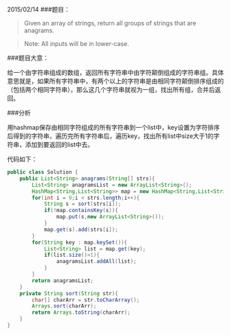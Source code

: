 2015/02/14
###题目：

> Given an array of strings, return all groups of strings that 
> are anagrams.

> Note: All inputs will be in lower-case.

###题目大意：

给一个由字符串组成的数组，返回所有字符串中由字符颠倒组成的字符串组。具体意思就是，如果所有字符串中，有两个以上的字符串是由相同字符颠倒排序组成的（包括两个相同字符串），那么这几个字符串就视为一组，找出所有组，合并后返回。

###分析

用hashmap保存由相同字符组成的所有字符串到一个list中，key设置为字符排序后得到的字符串，遍历完所有字符串后，遍历key，找出所有list中size大于1的字符串，添加到要返回的list中去。

代码如下：
```java
public class Solution {
	public List<String> anagrams(String[] strs){
		List<String> anagramsList = new ArrayList<String>();
		HashMap<String,List<String>> map = new HashMap<String,List<String>>(); 
		for(int i = 0;i < strs.length;i++){
			String s = sort(strs[i]);
			if(!map.containsKey(s)){
				map.put(s,new ArrayList<String>());
			}	
			map.get(s).add(strs[i]);
		}
		for(String key : map.keySet()){
			List<String> list = map.get(key);
			if(list.size()>1){
				anagramsList.addAll(list);	
			}
		}
		return anagramsList;
	}
	private String sort(String str){
		char[] charArr = str.toCharArray();
		Arrays.sort(charArr);
		return Arrays.toString(charArr);
	}
}
```
